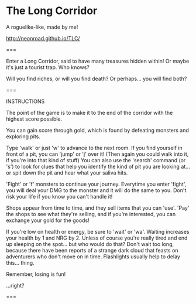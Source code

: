 The Long Corridor
===

A roguelike-like, made by me!

http://neonroad.github.io/TLC/

===

Enter a Long Corridor, said to have many treasures hidden within!
Or maybe it's just a tourist trap. Who knows?

Will you find riches, or will you find death? Or perhaps... you will find both?

===

INSTRUCTIONS

The point of the game is to make it to the end of the corridor with the highest score possible.

You can gain score through gold, which is found by defeating monsters and exploring pits.

Type 'walk' or just 'w' to advance to the next room. If you find yourself in front of a pit, you can 'jump' or 'j' over it!
(Then again you could walk into it, if you're into that kind of stuff)
You can also use the 'search' command (or 's') to look for clues that help you identify the kind of pit you are looking at... or spit down the pit and hear what your saliva hits.


'Fight' or 'f' monsters to continue your journey. Everytime you enter 'fight', you will deal your DMG to the monster and it will do the same to you. Don't risk your life if you know you can't handle it!

Shops appear from time to time, and they sell items that you can 'use'. 'Pay' the shops to see what they're selling, and if you're interested, you can exchange your gold for the goods!

If you're low on health or energy, be sure to 'wait' or 'wa'. Waiting increases your health by 1 and NRG by 2. Unless of course you're really tired and end up sleeping on the spot... but who would do that?
Don't wait too long, because there have been reports of a strange dark cloud that feasts on adventurers who don't move on in time. Flashlights usually help to delay this... thing.

Remember, losing is fun!

...right?

===
